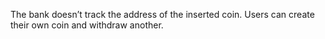 The bank doesn’t track the address of the inserted coin. Users can create their own coin and withdraw another.
